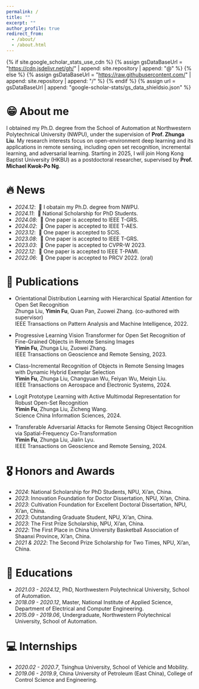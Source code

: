 ```yaml
---
permalink: /
title: ""
excerpt: ""
author_profile: true
redirect_from: 
  - /about/
  - /about.html
---
```


{% if site.google_scholar_stats_use_cdn %}
{% assign gsDataBaseUrl = "https://cdn.jsdelivr.net/gh/" | append: site.repository | append: "@" %}
{% else %}
{% assign gsDataBaseUrl = "https://raw.githubusercontent.com/" | append: site.repository | append: "/" %}
{% endif %}
{% assign url = gsDataBaseUrl | append: "google-scholar-stats/gs_data_shieldsio.json" %}

<span class='anchor' id='about-me'></span>
# 😁 About me
I obtained my Ph.D. degree from the School of Automation at Northwestern Polytechnical University (NWPU), under the supervision of **Prof. Zhunga Liu**.
My research interests focus on open-environment deep learning and its applications in remote sensing, including open set recognition, incremental learning, and adversarial learning.
Starting in 2025, I will join Hong Kong Baptist University (HKBU) as a postdoctoral researcher, supervised by **Prof. Michael Kwok-Po Ng**.

# 🔥 News
- *2024.12*: &nbsp;🎉 I obatain my Ph.D. degree from NWPU.
- *2024.11*: &nbsp;🎉 National Scholarship for PhD Students.
- *2024.08*: &nbsp;🎉 One paper is accepted to IEEE T-GRS.
- *2024.02*: &nbsp;🎉 One paper is accepted to IEEE T-AES.
- *2023.12*: &nbsp;🎉 One paper is accepted to SCIS.
- *2023.08*: &nbsp;🎉 One paper is accepted to IEEE T-GRS.
- *2023.03*: &nbsp;🎉 One paper is accepted to CVPR-W 2023.
- *2022.12*: &nbsp;🎉 One paper is accepted to IEEE T-PAMI.
- *2022.06*: &nbsp;🎉 One paper is accepted to PRCV 2022. (oral)

# 📝 Publications 

- Orientational Distribution Learning with Hierarchical Spatial Attention for Open Set Recognition
<br>Zhunga Liu, **Yimin Fu**, Quan Pan, Zuowei Zhang. (co-authored with supervisor)
<br>IEEE Transactions on Pattern Analysis and Machine Intelligence, 2022.

- Progressive Learning Vision Transformer for Open Set Recognition of Fine-Grained Objects in Remote Sensing Images
<br>**Yimin Fu**, Zhunga Liu, Zuowei Zhang.
<br>IEEE Transactions on Geoscience and Remote Sensing, 2023.

- Class-Incremental Recognition of Objects in Remote Sensing Images with Dynamic Hybrid Exemplar Selection
<br>**Yimin Fu**, Zhunga Liu, Changyuan Wu, Feiyan Wu, Meiqin Liu.
<br>IEEE Transactions on Aerospace and Electronic Systems, 2024.

- Logit Prototype Learning with Active Multimodal Representation for Robust Open-Set Recognition
<br>**Yimin Fu**, Zhunga Liu, Zicheng Wang.
<br>Science China Information Sciences, 2024.

- Transferable Adversarial Attacks for Remote Sensing Object Recognition via Spatial-Frequency Co-Transformation
<br>**Yimin Fu**, Zhunga Liu, Jialin Lyu.
<br>IEEE Transactions on Geoscience and Remote Sensing, 2024.

# 🎖 Honors and Awards
- *2024*: National Scholarship for PhD Students, NPU, Xi’an, China.
- *2023*: Innovation Foundation for Doctor Dissertation, NPU, Xi’an, China.
- *2023*: Cultivation Foundation for Excellent Doctoral Dissertation, NPU, Xi’an, China.
- *2023*: Outstanding Graduate Student, NPU, Xi’an, China.
- *2023*: The First Prize Scholarship, NPU, Xi’an, China.
- *2022*: The First Place in China University Basketball Association of Shaanxi Province, Xi’an, China.
- *2021 & 2022*: The Second Prize Scholarship for Two Times, NPU, Xi’an, China.

# 📖 Educations
- *2021.03 - 2024.12*, PhD, Northwestern Polytechnical University, School of Automation.
- *2018.09 - 2020.12*, Master, National Institute of Applied Science, Department of Electrical and Computer Engineering.
- *2015.09 - 2019.06*, Undergraduate, Northwestern Polytechnical University, School of Automation.

# 💻 Internships
- *2020.02 - 2020.7*, Tsinghua University, School of Vehicle and Mobility.
- *2019.06 - 2019.9*, China University of Petroleum (East China), College of Control Science and Engineering.
